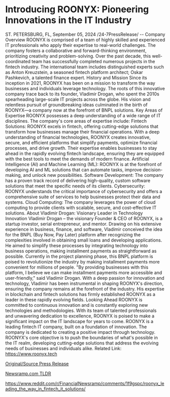 # Introducing ROONYX: Pioneering Innovations in the IT Industry

ST. PETERSBURG, FL, September 05, 2024 /24-7PressRelease/ --   Company Overview  ROONYX is comprised of a team of highly skilled and experienced IT professionals who apply their expertise to real-world challenges. The company fosters a collaborative and forward-thinking environment, prioritizing creativity and problem-solving. Over the past decade, this well-coordinated team has successfully completed numerous projects in the fintech industry. The international team includes distinguished experts such as Anton Kreuzstein, a seasoned fintech platform architect; Oskar Pashkevich, a talented finance expert.  History and Mission  Since its inception in 2021, ROONYX has been on a mission to transform the way businesses and individuals leverage technology. The roots of this innovative company trace back to its founder, Vladimir Drogan, who spent the 2010s spearheading large-scale IT projects across the globe. His vision and relentless pursuit of groundbreaking ideas culminated in the birth of ROONYX—a company now at the forefront of BNPL solutions.   Key Areas of Expertise  ROONYX possesses a deep understanding of a wide range of IT disciplines. The company's core areas of expertise include:  Fintech Solutions: ROONYX excels in fintech, offering cutting-edge solutions that transform how businesses manage their financial operations. With a deep understanding of financial technologies, ROONYX creates innovative, secure, and efficient platforms that simplify payments, optimize financial processes, and drive growth. Their expertise enables businesses to stay ahead in the rapidly evolving fintech landscape, ensuring they are equipped with the best tools to meet the demands of modern finance.  Artificial Intelligence (AI) and Machine Learning (ML): ROONYX is at the forefront of developing AI and ML solutions that can automate tasks, improve decision-making, and unlock new possibilities.  Software Development: The company has a proven track record of delivering high-quality, custom software solutions that meet the specific needs of its clients.  Cybersecurity: ROONYX understands the critical importance of cybersecurity and offers a comprehensive suite of services to help businesses protect their data and systems.  Cloud Computing: The company leverages the power of cloud computing to provide clients with scalable, secure, and cost-effective IT solutions.  About Vladimir Drogan: Visionary Leader in Technology Innovation  Vladimir Drogan – the visionary Founder & CEO of ROONYX, is a startup investor, serial entrepreneur, and mentor. Drawing on his extensive experience in business, finance, and software, Vladimir conceived the idea for the BNPL (Buy Now, Pay Later) platform after recognizing the complexities involved in obtaining small loans and developing applications. He aimed to simplify these processes by integrating technology into business operations, making installment payments as straightforward as possible.  Currently in the project planning phase, this BNPL platform is poised to revolutionize the industry by making installment payments more convenient for millions of people. "By providing businesses with this platform, I believe we can make installment payments more accessible and user-friendly," said Vladimir Drogan.  With a deep passion for innovation and technology, Vladimir has been instrumental in shaping ROONYX's direction, ensuring the company remains at the forefront of the industry. His expertise in blockchain and fintech solutions has firmly established ROONYX as a leader in these rapidly evolving fields.  Looking Ahead  ROONYX is committed to continuous innovation and is constantly exploring new technologies and methodologies. With its team of talented professionals and unwavering dedication to excellence, ROONYX is poised to make a significant impact on the IT landscape for years to come.  ROONYX is a leading fintech IT company, built on a foundation of innovation. The company is dedicated to creating a positive impact through technology. ROONYX's core objective is to push the boundaries of what's possible in the IT realm, developing cutting-edge solutions that address the evolving needs of businesses and individuals alike.  Related Link: https://www.roonyx.tech 

[Original/Source Press Release](https://www.24-7pressrelease.com/press-release/514029/introducing-roonyx-pioneering-innovations-in-the-it-industry)
                    

[Newsramp.com TLDR](None) 

https://www.reddit.com/r/FinancialNewsramp/comments/1f9gspc/roonyx_leading_the_way_in_fintech_it_solutions/